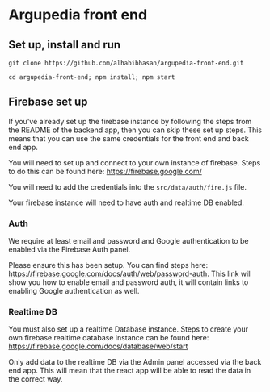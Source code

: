 # Argupedia front end

## Set up, install and run

`git clone https://github.com/alhabibhasan/argupedia-front-end.git`

`cd argupedia-front-end; npm install; npm start`

## Firebase set up

If you've already set up the firebase instance by following the steps from the README of the backend app, then you can skip these set up steps. This means that you can use the same credentials for the front end and back end app.

You will need to set up and connect to your own instance of firebase. Steps to do this can be found here: https://firebase.google.com/

You will need to add the credentials into the ```src/data/auth/fire.js``` file.

Your firebase instance will need to have auth and realtime DB enabled.

### Auth

We require at least email and password and Google authentication to be enabled via the Firebase Auth panel.

Please ensure this has been setup. You can find steps here: https://firebase.google.com/docs/auth/web/password-auth. This link will show you how to enable email and password auth, it will contain links to enabling Google authentication as well.

### Realtime DB

You must also set up a realtime Database instance. Steps to create your own firebase realtime database instance can be found here: https://firebase.google.com/docs/database/web/start

Only add data to the realtime DB via the Admin panel accessed via the back end app. This will mean that the react app will be able to read the data in the correct way.



